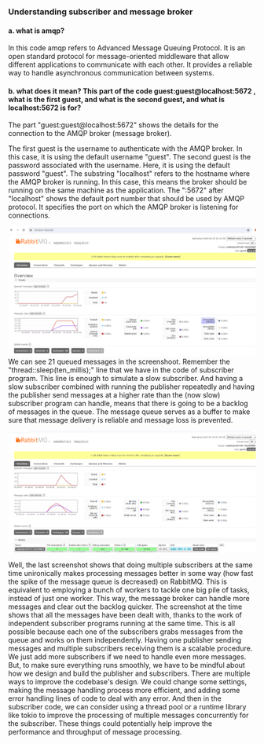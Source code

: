 ### Understanding subscriber and message broker

#### a. what is amqp?
In this code amqp refers to Advanced Message Queuing Protocol. It is an open standard protocol for message-oriented middleware that allow different applications to communicate with each other. It provides a reliable way to handle asynchronous communication between systems.

#### b. what does it mean? This part of the code guest:guest@localhost:5672 , what is the first guest, and what is the second guest, and what is localhost:5672 is for?
The part "guest:guest@localhost:5672" shows the  details for the connection to the AMQP broker (message broker).

The first guest is the username to authenticate with the AMQP broker. In this case, it is using the default username "guest". The second guest is the password associated with the username. Here, it is using the default password "guest". The substring "localhost" refers to the hostname where the AMQP broker is running. In this case, this means the broker should be running on the same machine as the application. The ":5672" after "localhost" shows the default port number that should be used by AMQP protocol. It specifies the port on which the AMQP broker is listening for connections. 

![Simulating a slow subscriber](exampl4.PNG)
We can see 21 queued messages in the screenshoot. Remember the "thread::sleep(ten_millis);" line that we have in the code of subscriber program. This line is enough to simulate a slow subscriber. And having a slow subscriber combined with running the publisher repeatedly and having the publisher send messages at a higher rate than the (now slow) subscriber program can handle, means that there is going to be a backlog of messages in the queue. The message queue serves as a buffer to make sure that message delivery is reliable and message loss is prevented.

![Reflection and Running at least three subscribers](exampl5.PNG)

Well, the last screenshot shows that doing multiple subscribers at the same time unironically makes processing messages better in some way (how fast the spike of the message queue is decreased) on RabbitMQ. This is equivalent to employing a bunch of workers to tackle one big pile of tasks, instead of just one worker. This way, the message broker can handle more messages and clear out the backlog quicker. The screenshot at the time shows that all the messages have been dealt with, thanks to the work of independent subscriber programs running at the same time. This is all possible because each one of the subscribers grabs messages from the queue and works on them independently. Having one publisher sending messages and multiple subscribers receiving them is a scalable procedure. We just add more subscribers if we need to handle even more messages. But, to make sure everything runs smoothly, we have to be mindful about how we  design and build the publisher and subscribers. There are multiple ways to improve the codebase's design. We could change some settings, making the message handling process more efficient, and adding some error handling lines of code to deal with any error. And then in the subscriber code, we can consider using a thread pool or a runtime library like tokio to improve the processing of multiple messages concurrently for the subscriber. These things could potentially help improve the performance and throughput of message processing.